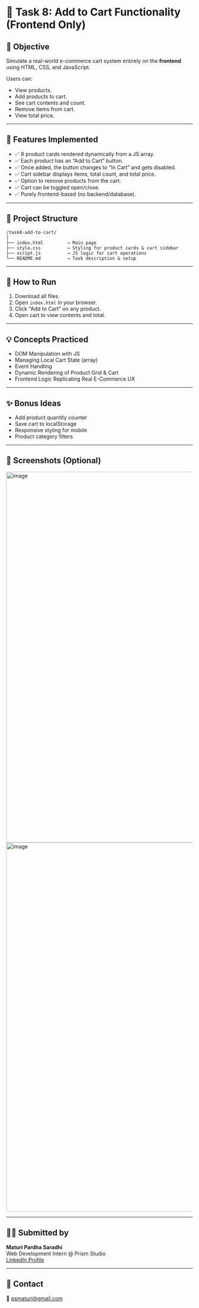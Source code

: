 # 🛒 Task 8: Add to Cart Functionality (Frontend Only)

## 🔧 Objective
Simulate a real-world e-commerce cart system entirely on the **frontend** using HTML, CSS, and JavaScript.

Users can:
- View products.
- Add products to cart.
- See cart contents and count.
- Remove items from cart.
- View total price.

---

## 🧩 Features Implemented

- ✅ 8 product cards rendered dynamically from a JS array.
- ✅ Each product has an “Add to Cart” button.
- ✅ Once added, the button changes to “In Cart” and gets disabled.
- ✅ Cart sidebar displays items, total count, and total price.
- ✅ Option to remove products from the cart.
- ✅ Cart can be toggled open/close.
- ✅ Purely frontend-based (no backend/database).

---

## 📁 Project Structure

```
/task8-add-to-cart/
│
├── index.html         → Main page
├── style.css          → Styling for product cards & cart sidebar
├── script.js          → JS logic for cart operations
└── README.md          → Task description & setup
```

---

## 🚀 How to Run

1. Download all files.
2. Open `index.html` in your browser.
3. Click "Add to Cart" on any product.
4. Open cart to view contents and total.

---

## 💡 Concepts Practiced

- DOM Manipulation with JS
- Managing Local Cart State (array)
- Event Handling
- Dynamic Rendering of Product Grid & Cart
- Frontend Logic Replicating Real E-Commerce UX

---

## ✨ Bonus Ideas

- Add product quantity counter
- Save cart to localStorage
- Responsive styling for mobile
- Product category filters

---

## 📸 Screenshots (Optional)

<img width="1895" height="999" alt="image" src="https://github.com/user-attachments/assets/9b749b9b-b88f-4652-a07a-0c655bb3d793" />
<img width="1918" height="995" alt="image" src="https://github.com/user-attachments/assets/15288448-e2d3-4a27-b2a9-7e5d3032c99c" />


---

## 👨‍💻 Submitted by

**Maturi Pardha Saradhi**  
Web Development Intern @ Prism Studio  
[LinkedIn Profile](www.linkedin.com/in/psmaturi)

---

## 📧 Contact

📩 psmaturi@gmail.com
